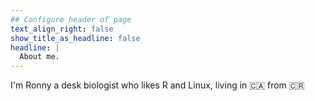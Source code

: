 ```yaml
---
## Configure header of page
text_align_right: false
show_title_as_headline: false
headline: |
  About me.
---
```


<!-- this is a subheadline -->
I'm Ronny a desk biologist who likes R and Linux, living in :canada: from :costa_rica: 

